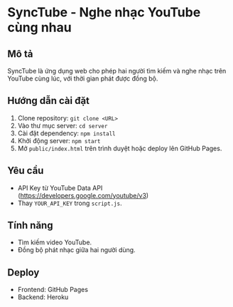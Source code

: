 # SyncTube - Nghe nhạc YouTube cùng nhau

## Mô tả
SyncTube là ứng dụng web cho phép hai người tìm kiếm và nghe nhạc trên YouTube cùng lúc, với thời gian phát được đồng bộ.

## Hướng dẫn cài đặt
1. Clone repository: `git clone <URL>`
2. Vào thư mục server: `cd server`
3. Cài đặt dependency: `npm install`
4. Khởi động server: `npm start`
5. Mở `public/index.html` trên trình duyệt hoặc deploy lên GitHub Pages.

## Yêu cầu
- API Key từ YouTube Data API (https://developers.google.com/youtube/v3)
- Thay `YOUR_API_KEY` trong `script.js`.

## Tính năng
- Tìm kiếm video YouTube.
- Đồng bộ phát nhạc giữa hai người dùng.

## Deploy
- Frontend: GitHub Pages
- Backend: Heroku